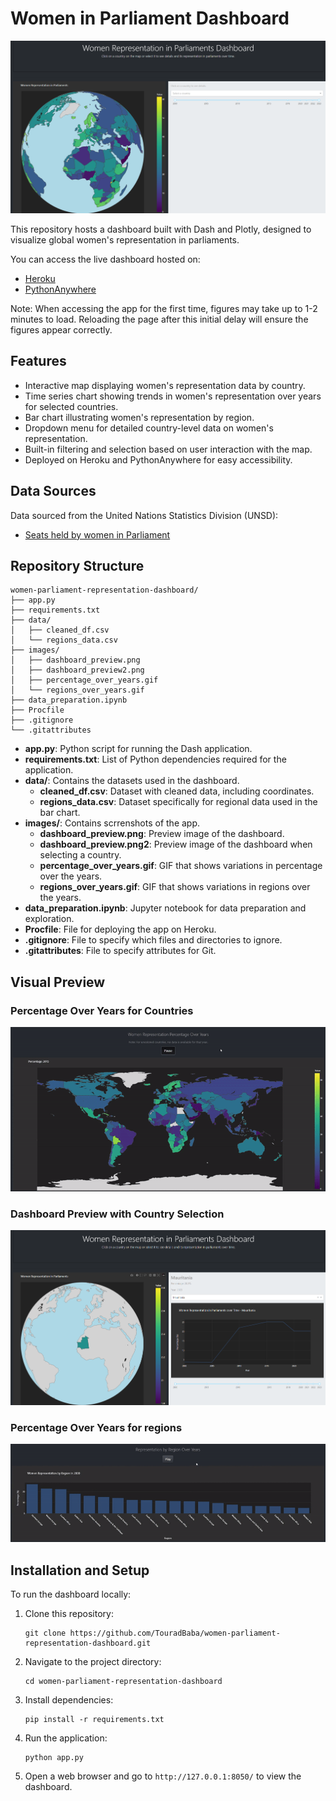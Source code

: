 # Women in Parliament Dashboard

![Dashboard Preview](images/dashboard_preview.png)

This repository hosts a dashboard built with Dash and Plotly, designed to visualize global women's representation in parliaments.

You can access the live dashboard hosted on:
- [Heroku](https://dash-app2-a77ab9dd53b7.herokuapp.com/)
- [PythonAnywhere](https://touradb.pythonanywhere.com/)

Note: When accessing the app for the first time, figures may take up to 1-2 minutes to load. Reloading the page after this initial delay will ensure the figures appear correctly.

## Features

- Interactive map displaying women's representation data by country.
- Time series chart showing trends in women's representation over years for selected countries.
- Bar chart illustrating women's representation by region.
- Dropdown menu for detailed country-level data on women's representation.
- Built-in filtering and selection based on user interaction with the map.
- Deployed on Heroku and PythonAnywhere for easy accessibility.

## Data Sources

Data sourced from the United Nations Statistics Division (UNSD):
- [Seats held by women in Parliament](https://data.un.org/_Docs/SYB/CSV/SYB66_317_202310_Seats%20held%20by%20women%20in%20Parliament.csv)

## Repository Structure

```
women-parliament-representation-dashboard/
├── app.py
├── requirements.txt
├── data/
│   ├── cleaned_df.csv
│   └── regions_data.csv
├── images/
│   ├── dashboard_preview.png
│   ├── dashboard_preview2.png
│   ├── percentage_over_years.gif
│   └── regions_over_years.gif
├── data_preparation.ipynb
├── Procfile
├── .gitignore
└── .gitattributes
```
- **app.py**: Python script for running the Dash application.
- **requirements.txt**: List of Python dependencies required for the application.
- **data/**: Contains the datasets used in the dashboard.
  - **cleaned_df.csv**: Dataset with cleaned data, including coordinates.
  - **regions_data.csv**: Dataset specifically for regional data used in the bar chart.
- **images/**: Contains scrrenshots of the app.
  - **dashboard_preview.png**: Preview image of the dashboard.
  - **dashboard_preview.png2**: Preview image of the dashboard when selecting a country.
  - **percentage_over_years.gif**: GIF that shows variations in percentage over the years.
  - **regions_over_years.gif**: GIF that shows variations in regions over the years.
- **data_preparation.ipynb**: Jupyter notebook for data preparation and exploration.
- **Procfile**: File for deploying the app on Heroku.
- **.gitignore**: File to specify which files and directories to ignore.
- **.gitattributes**: File to specify attributes for Git.

## Visual Preview

### Percentage Over Years for Countries
![Dashboard Preview](images/percentage_over_years.gif)

### Dashboard Preview with Country Selection
![Dashboard Preview](images/dashboard_preview2.png)

### Percentage Over Years for regions
![Dashboard Preview](images/regions_over_years.gif)

## Installation and Setup

To run the dashboard locally:

1. Clone this repository:
   ```
   git clone https://github.com/TouradBaba/women-parliament-representation-dashboard.git
   ```

2. Navigate to the project directory:
   ```
   cd women-parliament-representation-dashboard
   ```

3. Install dependencies:
   ```
   pip install -r requirements.txt
   ```

4. Run the application:
   ```
   python app.py
   ```

5. Open a web browser and go to `http://127.0.0.1:8050/` to view the dashboard.
